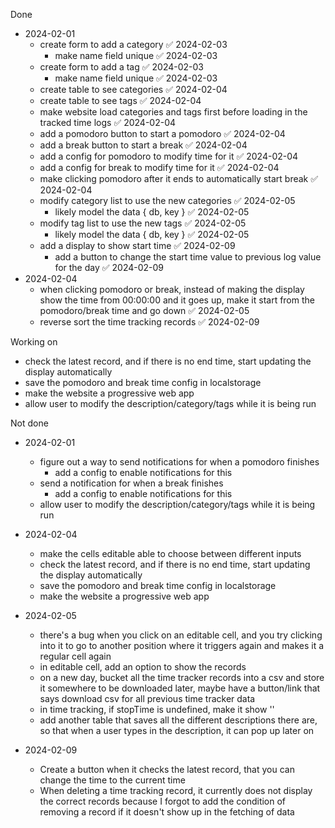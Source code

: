 Done
- 2024-02-01
    - create form to add a category ✅ 2024-02-03
        - make name field unique ✅ 2024-02-03
    - create form to add a tag ✅ 2024-02-03
        - make name field unique ✅ 2024-02-03
    - create table to see categories ✅ 2024-02-04
    - create table to see tags ✅ 2024-02-04
    - make website load categories and tags first before loading in the tracked time  logs ✅ 2024-02-04
    - add a pomodoro button to start a pomodoro ✅ 2024-02-04
    - add a break button to start a break ✅ 2024-02-04
    - add a config for pomodoro to modify time for it ✅ 2024-02-04
    - add a config for break to modify time for it ✅ 2024-02-04
    - make clicking pomodoro after it ends to automatically start break ✅ 2024-02-04
    - modify category list to use the new categories ✅ 2024-02-05
        - likely model the data { db, key } ✅ 2024-02-05
    - modify tag list to use the new tags ✅ 2024-02-05
        - likely model the data { db, key } ✅ 2024-02-05
    - add a display to show start time ✅ 2024-02-09
        - add a button to change the start time value to previous log value for the day ✅ 2024-02-09
- 2024-02-04
    - when clicking pomodoro or break, instead of making the display show the time from 00:00:00 and it goes up, make it start from the pomodoro/break time and go down ✅ 2024-02-05
    - reverse sort the time tracking records ✅ 2024-02-09

Working on
- check the latest record, and if there is no end time, start updating the display automatically
- save the pomodoro and break time config in localstorage
- make the website a progressive web app
- allow user to modify the description/category/tags while it is being run

Not done
- 2024-02-01
    - figure out a way to send notifications for when a pomodoro finishes
        - add a config to enable notifications for this
    - send a notification for when a break finishes
        - add a config to enable notifications for this
    - allow user to modify the description/category/tags while it is being run

- 2024-02-04
    - make the cells editable able to choose between different inputs
    - check the latest record, and if there is no end time, start updating the display automatically 
    - save the pomodoro and break time config in localstorage
    - make the website a progressive web app

- 2024-02-05
    - there's a bug when you click on an editable cell, and you try clicking into it to go to another position where it triggers again and makes it a regular cell again
    - in editable cell, add an option to show the records
    - on a new day, bucket all the time tracker records into a csv and store it somewhere to be downloaded later, maybe have a button/link that says download csv for all previous time tracker data
    - in time tracking, if stopTime is undefined, make it show ''
    - add another table that saves all the different descriptions there are, so that when a user types in the description, it can pop up later on

- 2024-02-09
    - Create a button when it checks the latest record, that you can change the time to the current time
    - When deleting a time tracking record, it currently does not display the correct records because I forgot to add the condition of removing a record if it doesn't show up in the fetching of data